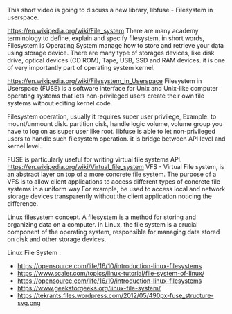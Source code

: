 This short video is going to discuss a new library, libfuse - Filesystem in userspace. 

https://en.wikipedia.org/wiki/File_system
There are many academy terminology to define, explain and specify filesystem, in short words, Filesystem is Operating System manage how to store and retrieve your data using storage device.
There are many type of storages devices, like disk drive, optical devices (CD ROM), Tape, USB, SSD and RAM devices.
it is one of very importantly part of operating system kernel.

https://en.wikipedia.org/wiki/Filesystem_in_Userspace
Filesystem in Userspace (FUSE) is a software interface for Unix and Unix-like computer operating systems that lets non-privileged users create 
their own file systems without editing kernel code.

Filesystem operation, usually it requires super user privilege, 
Example: to mount/unmount disk. partition disk, handle logic volume, volume group you have to log on as super user like root.
libfuse is able to let non-privileged users to handle such filesystem operation. it is bridge between API level and kernel level.

FUSE is particularly useful for writing virtual file systems API. 
https://en.wikipedia.org/wiki/Virtual_file_system
VFS - Virtual File system, is an abstract layer on top of a more concrete file system. 
The purpose of a VFS is to allow client applications to access different types of concrete file systems in a uniform way
For example, be used to access local and network storage devices transparently without the client application noticing the difference.

Linux filesystem concept.
A filesystem is a method for storing and organizing data on a computer. In Linux, the file system is a crucial component of the operating system, responsible for managing data stored on disk and other storage devices.

Linux File System : 
* https://opensource.com/life/16/10/introduction-linux-filesystems
* https://www.scaler.com/topics/linux-tutorial/file-system-of-linux/
* https://opensource.com/life/16/10/introduction-linux-filesystems 
* https://www.geeksforgeeks.org/linux-file-system/
* https://tekrants.files.wordpress.com/2012/05/490px-fuse_structure-svg.png
